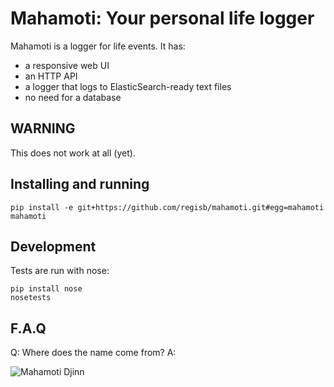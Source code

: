 # Mahamoti: Your personal life logger

Mahamoti is a logger for life events. It has:

- a responsive web UI
- an HTTP API
- a logger that logs to ElasticSearch-ready text files
- no need for a database

## WARNING

This does not work at all (yet).

## Installing and running

    pip install -e git+https://github.com/regisb/mahamoti.git#egg=mahamoti
    mahamoti

## Development

Tests are run with nose:

    pip install nose
    nosetests

## F.A.Q

Q: Where does the name come from?
A:

![Mahamoti Djinn](http://gatherer.wizards.com/Handlers/Image.ashx?multiverseid=112&type=card)
